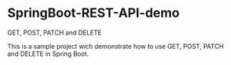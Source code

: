 # SpringBoot-REST-API-demo
GET, POST, PATCH and DELETE

This is a sample project wich demonstrate how to use GET, POST, PATCH and DELETE in Spring Boot.
